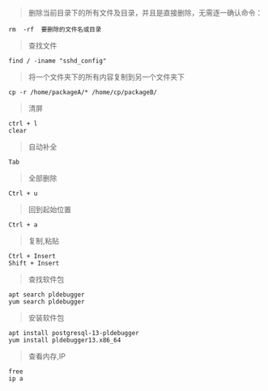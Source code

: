 >删除当前目录下的所有文件及目录，并且是直接删除，无需逐一确认命令：
```
rm  -rf  要删除的文件名或目录
```
>查找文件
```
find / -iname "sshd_config"
```
>将一个文件夹下的所有内容复制到另一个文件夹下
```
cp -r /home/packageA/* /home/cp/packageB/
```
>清屏
```
ctrl + l
clear
```
>自动补全
```
Tab
```
>全部删除
```
Ctrl + u
```
>回到起始位置
```
Ctrl + a
```
>复制,粘贴
```
Ctrl + Insert
Shift + Insert
```
>查找软件包
```
apt search pldebugger
yum search pldebugger
```
>安装软件包
```
apt install postgresql-13-pldebugger
yum install pldebugger13.x86_64
```
>查看内存,IP
```
free
ip a
```